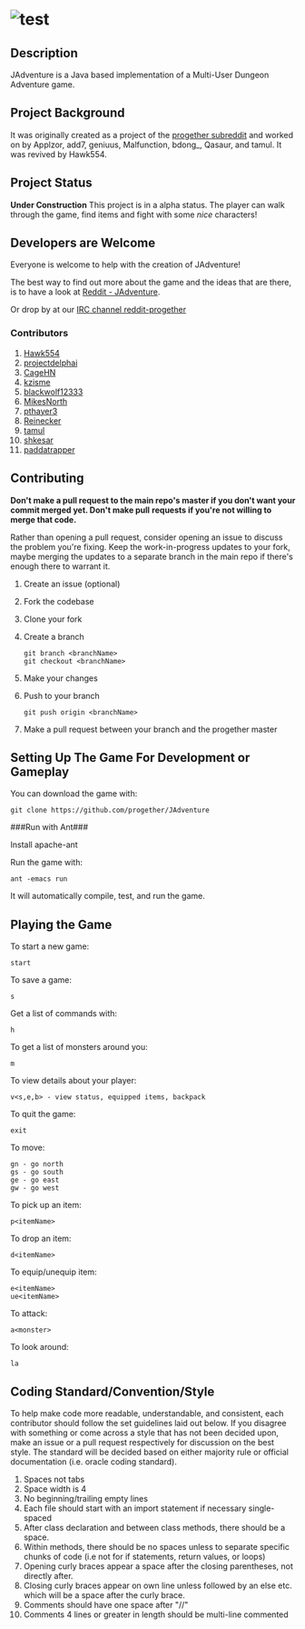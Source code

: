![](http://i.imgur.com/xswo3w8.png "test")
==============================================


Description
-------------
JAdventure is a Java based implementation of a Multi-User Dungeon Adventure game.

Project Background
-------------
It was originally created as a project of the [progether subreddit](http://www.reddit.com/r/progether)
and worked on by Applzor, add7, geniuus, Malfunction, bdong_, Qasaur, and tamul. It was revived by Hawk554.

Project Status
-------------
**Under Construction** This project is in a alpha status. The player can walk through the game, find items
and fight with some _nice_ characters! 

Developers are Welcome
-------------
Everyone is welcome to help with the creation of JAdventure!
    
The best way to find out more about the game and the ideas that are there, is to have a look at
[Reddit - JAdventure](http://www.reddit.com/search?q=jadventure).

Or drop by at our [IRC channel reddit-progether](http://webchat.freenode.net/?channels=reddit-progether&uio=d4)

### Contributors ###

 1. [Hawk554](https://github.com/hawk554)
 1. [projectdelphai](https://github.com/projectdelphai)
 1. [CageHN](https://github.com/CageHN)
 1. [kzisme](https://github.com/kzisme)
 1. [blackwolf12333](https://github.com/blackwolf12333)
 1. [MikesNorth](https://github.com/mikesnorth)
 1. [pthayer3](https://github.com/pthayer3)
 1. [Reinecker](https://github.com/reinecker)
 1. [tamul](https://github.com/tamul)
 1. [shkesar](https://github.com/shkesar)
 1. [paddatrapper](https://github.com/paddatrapper)

Contributing
-------------
**Don't make a pull request to the main repo's master if you don't want your commit merged yet. Don't make pull**
**requests if you're not willing to merge that code.**

Rather than opening a pull request, consider opening an issue to discuss the problem you're fixing. Keep the
work-in-progress updates to your fork, maybe merging the updates to a separate branch in the main repo if
there's enough there to warrant it.

 1. Create an issue (optional)
 1. Fork the codebase
 1. Clone your fork
 1. Create a branch

    ```
    git branch <branchName>
    git checkout <branchName>
    ```
 1. Make your changes
 1. Push to your branch
    
    ```
    git push origin <branchName>
    ```

 1. Make a pull request between your branch and the progether master

Setting Up The Game For Development or Gameplay
-----------------

You can download the game with:

    git clone https://github.com/progether/JAdventure

###Run with Ant###

Install apache-ant

Run the game with:

    ant -emacs run

It will automatically compile, test, and run the game.


Playing the Game
--------------

To start a new game:

    start

To save a game:

    s

Get a list of commands with:

    h

To get a list of monsters around you:

    m

To view details about your player:

    v<s,e,b> - view status, equipped items, backpack

To quit the game:

    exit

To move:

    gn - go north
    gs - go south
    ge - go east
    gw - go west

To pick up an item:

    p<itemName>

To drop an item:

    d<itemName>

To equip/unequip item:

    e<itemName>
    ue<itemName>

To attack:
    
    a<monster>

To look around:
 
    la

Coding Standard/Convention/Style
-------------------
To help make code more readable, understandable, and consistent, each contributor should follow the set 
guidelines laid out below. If you disagree with something or come across a style that has not been decided
upon, make an issue or a pull request respectively for discussion on the best style. The standard will be
decided based on either majority rule or official documentation (i.e. oracle coding standard).

 1. Spaces not tabs
 1. Space width is 4
 1. No beginning/trailing empty lines
 1. Each file should start with an import statement if necessary single-spaced
 1. After class declaration and between class methods, there should be a space.
 1. Within methods, there should be no spaces unless to separate specific chunks of code (i.e not for if
    statements, return values, or loops)
 1. Opening curly braces appear a space after the closing parentheses, not directly after.
 1. Closing curly braces appear on own line unless followed by an else etc. which will be a space after the
    curly brace.
 1. Comments should have one space after "//"
 1. Comments 4 lines or greater in length should be multi-line commented
